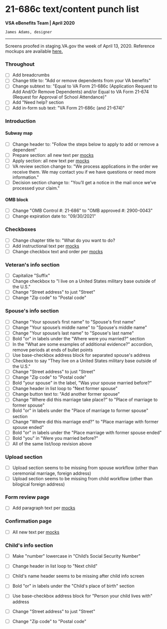 # 21-686c text/content punch list
**VSA eBenefits Team | April 2020**

`James Adams, designer`

---

Screens proofed in staging.VA.gov the week of April 13, 2020. Reference mockups are available [here.](https://github.com/department-of-veterans-affairs/va.gov-team/tree/master/teams/vsa/teams/ebenefits/features/view-update-dependents/research-design)

### Throughout

- [ ] Add breadcrumbs
- [ ] Change title to: "Add or remove dependents from your VA benefits"
- [ ] Change subtext to: "Equal to VA Form 21-686c (Application Request to Add And/Or Remove Dependents) and/or
Equal to VA Form 21-674 (Request for Approval of School Attendance)"
- [ ] Add "Need help? section
- [ ] Add in-form sub text: "VA Form 21-686c (and 21-674)"

### Introduction

#### Subway map
- [ ] Change header to: "Follow the steps below to apply to add or remove a dependent"
- [ ] Prepare section: all new text per [mocks](https://xd.adobe.com/view/057055ba-4c2b-4367-667b-7d7034cb43b4-7341/)
- [ ] Apply section: all new text per [mocks](https://xd.adobe.com/view/057055ba-4c2b-4367-667b-7d7034cb43b4-7341/)
- [ ] VA review section change to: "We process applications in the order we receive them. We may contact you if we have questions or need more information."
- [ ] Decision section change to: "You’ll get a notice in the mail once we’ve processed your claim."

#### OMB block
- [ ] Change "OMB Control #: 21-686" to "OMB approved #: 2900-0043"
- [ ] Change expiration date to: "09/30/2021"

### Checkboxes

- [ ] Change chapter title to: "What do you want to do?
- [ ] Add instructional text per [mocks](https://xd.adobe.com/view/ca825c11-2268-458f-4fec-6aaecfec5b2d-bcb3/)
- [ ] Change checkbox text and order per [mocks](https://xd.adobe.com/view/ca825c11-2268-458f-4fec-6aaecfec5b2d-bcb3/)

### Veteran's info section

- [ ] Capitalize "Suffix"
- [ ] Change checkbox to "I live on a United States military base outside of the U.S."
- [ ] Change "Street address" to just "Street"
- [ ] Change "Zip code" to "Postal code"

### Spouse's info section

- [ ] Change "Your spouse’s first name" to "Spouse's first name"
- [ ] Change "Your spouse’s middle name" to "Spouse's middle name"
- [ ] Change "Your spouse’s last name" to "Spouse's last name"
- [ ] Bold "or" in labels under the "Where were you married?" section
- [ ] In the "What are some examples of additional evidence?" accordion, remove periods at ends of bullet points
- [ ] Use base-checkbox address block for separated spouse's address
- [ ] Checkbox to say "They live on a United States military base outside of the U.S."
- [ ] Change "Street address" to just "Street"
- [ ] Change "Zip code" to "Postal code"
- [ ] Bold "your spouse" in the label, "Was your spouse married before?"
- [ ] Change header in list loop to "Next former spouse"
- [ ] Change button text to: "Add another former spouse"
- [ ] Change "Where did this marriage take place?" to "Place of marriage to former spouse"
- [ ] Bold "or" in labels under the "Place of marriage to former spouse" section
- [ ] Change "Where did this marriage end?" to "Place marriage with former spouse ended"
- [ ] Bold "or" in labels under the "Place marriage with former spouse ended"
- [ ] Bold "you" in "Were you married before?"
- [ ] All of the same list/loop revision above

### Upload section

- [ ] Upload section seems to be missing from spouse workflow (other than ceremonial marriage, foreign address)
- [ ] Upload section seems to be missing from child workflow (other than bilogical foreign address)

### Form review page

- [ ] Add paragraph text per [mocks](https://xd.adobe.com/view/88794e80-ae26-4f3e-509e-94d09eb571f7-fe48/)

### Confirmation page

- [ ] All new text per [mocks](https://xd.adobe.com/view/88794e80-ae26-4f3e-509e-94d09eb571f7-fe48/screen/85157fc6-68fe-4a6b-bc76-b499c56283af/Add-Dependents-Confirmation-1-ALT)

### Child's info section

- [ ] Make "number" lowercase in "Child’s Social Security Number"
- [ ] Change header in list loop to "Next child"
- [ ] Child's name header seems to be missing after child info screen
- [ ] Bold "or" in labels under the "Child's place of birth" section
- [ ] Use base-checkbox address block for "Person your child lives with" address
- [ ] Change "Street address" to just "Street"
- [ ] Change "Zip code" to "Postal code"






